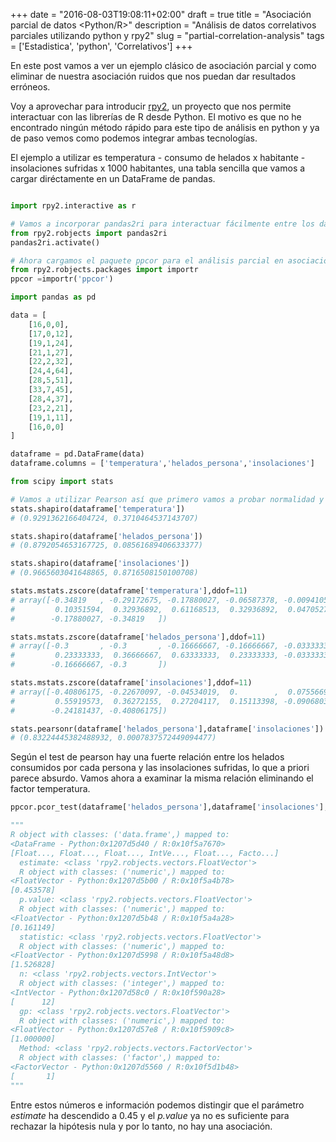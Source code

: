 +++
date = "2016-08-03T19:08:11+02:00"
draft = true
title = "Asociación parcial de datos <Python/R>"
description = "Análisis de datos correlativos parciales utilizando python y rpy2"
slug = "partial-correlation-analysis"
tags = ['Estadistica', 'python', 'Correlativos']
+++

En este post vamos a ver un ejemplo clásico de asociación parcial y como eliminar de nuestra asociación ruidos que nos puedan dar resultados erróneos.

Voy a aprovechar para introducir [rpy2](rpy2.bitbucket.org), un proyecto que nos permite interactuar con las librerías de R desde Python. El motivo es que no he encontrado ningún método rápido para este tipo de análisis en python y ya de paso vemos como podemos integrar ambas tecnologías.

El ejemplo a utilizar es temperatura - consumo de helados x habitante - insolaciones sufridas x 1000 habitantes, una tabla sencilla que vamos a cargar diréctamente en un DataFrame de pandas.

```python

import rpy2.interactive as r

# Vamos a incorporar pandas2ri para interactuar fácilmente entre los datos de pandas y R
from rpy2.robjects import pandas2ri
pandas2ri.activate()

# Ahora cargamos el paquete ppcor para el análisis parcial en asociaciones de datos
from rpy2.robjects.packages import importr
ppcor =importr('ppcor')

import pandas as pd

data = [
    [16,0,0],
    [17,0,12],
    [19,1,24],
    [21,1,27],
    [22,2,32],
    [24,4,64],
    [28,5,51],
    [33,7,45],
    [28,4,37],
    [23,2,21],
    [19,1,11],
    [16,0,0]
]

dataframe = pd.DataFrame(data)
dataframe.columns = ['temperatura','helados_persona','insolaciones']

from scipy import stats

# Vamos a utilizar Pearson así que primero vamos a probar normalidad y valores extremos
stats.shapiro(dataframe['temperatura'])
# (0.9291362166404724, 0.3710464537143707)

stats.shapiro(dataframe['helados_persona'])
# (0.8792054653167725, 0.08561689406633377)

stats.shapiro(dataframe['insolaciones'])
# (0.9665603041648865, 0.8716508150100708)

stats.mstats.zscore(dataframe['temperatura'],ddof=11)
# array([-0.34819   , -0.29172675, -0.17880027, -0.06587378, -0.00941054,
#         0.10351594,  0.32936892,  0.61168513,  0.32936892,  0.0470527 ,
#        -0.17880027, -0.34819   ])

stats.mstats.zscore(dataframe['helados_persona'],ddof=11)
# array([-0.3       , -0.3       , -0.16666667, -0.16666667, -0.03333333,
#         0.23333333,  0.36666667,  0.63333333,  0.23333333, -0.03333333,
#        -0.16666667, -0.3       ])

stats.mstats.zscore(dataframe['insolaciones'],ddof=11)
# array([-0.40806175, -0.22670097, -0.04534019,  0.        ,  0.07556699,
#         0.55919573,  0.36272155,  0.27204117,  0.15113398, -0.09068039,
#        -0.24181437, -0.40806175])

stats.pearsonr(dataframe['helados_persona'],dataframe['insolaciones'])
# (0.83224445382488932, 0.0007837572449094477)
```

Según el test de pearson hay una fuerte relación entre los helados consumidos por cada persona y las insolaciones sufridas, lo que a priori parece absurdo. Vamos ahora a examinar la misma relación eliminando el factor temperatura.

```python
ppcor.pcor_test(dataframe['helados_persona'],dataframe['insolaciones'],dataframe['temperatura'], method="pearson")

"""
R object with classes: ('data.frame',) mapped to:
<DataFrame - Python:0x1207d5d40 / R:0x10f5a7670>
[Float..., Float..., Float..., IntVe..., Float..., Facto...]
  estimate: <class 'rpy2.robjects.vectors.FloatVector'>
  R object with classes: ('numeric',) mapped to:
<FloatVector - Python:0x1207d5b00 / R:0x10f5a4b78>
[0.453578]
  p.value: <class 'rpy2.robjects.vectors.FloatVector'>
  R object with classes: ('numeric',) mapped to:
<FloatVector - Python:0x1207d5b48 / R:0x10f5a4a28>
[0.161149]
  statistic: <class 'rpy2.robjects.vectors.FloatVector'>
  R object with classes: ('numeric',) mapped to:
<FloatVector - Python:0x1207d5998 / R:0x10f5a48d8>
[1.526828]
  n: <class 'rpy2.robjects.vectors.IntVector'>
  R object with classes: ('integer',) mapped to:
<IntVector - Python:0x1207d58c0 / R:0x10f590a28>
[      12]
  gp: <class 'rpy2.robjects.vectors.FloatVector'>
  R object with classes: ('numeric',) mapped to:
<FloatVector - Python:0x1207d57e8 / R:0x10f5909c8>
[1.000000]
  Method: <class 'rpy2.robjects.vectors.FactorVector'>
  R object with classes: ('factor',) mapped to:
<FactorVector - Python:0x1207d5560 / R:0x10f5d1b48>
[       1]
"""
```

Entre estos números e información podemos distingir que el parámetro *estimate* ha descendido a 0.45 y el *p.value* ya no es suficiente para rechazar la hipótesis nula y por lo tanto, no hay una asociación.
